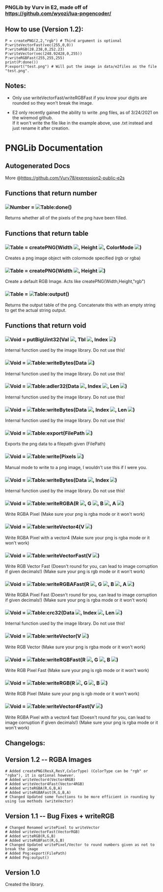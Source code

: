 ### PNGLib by Vurv in E2, made off of https://github.com/wyozi/lua-pngencoder/

## How to use (Version 1.2):
```golo
P = createPNG(2,2,"rgb") # Third argument is optional
P:writeVectorFast(vec(255,0,0))
P:writeRGB(28.238,0,252.23)
P:writeVector(vec(248.92428,0,255))
P:writeRGBFast(255,255,255)
print(P:done())
P:export("test.png") # Will put the image in data/e2files as the file "test.png".
```

## Notes:
* Only use writeVectorFast/writeRGBFast if you know your digits are rounded so they won't break the image.  

* E2 only recently gained the ability to write .png files, as of 3/24/2021 on the wiremod github.  
If it won't write the file like in the example above, use .txt instead and just rename it after creation.

# PNGLib Documentation
## Autogenerated Docs
More @https://github.com/Vurv78/expression2-public-e2s

## Functions that return **number**

### ![Number](https://raw.githubusercontent.com/wiki/wiremod/wire/Type-Number.png) = ![Table](https://raw.githubusercontent.com/wiki/wiremod/wire/Type-Table.png):done()
 Returns whether all of the pixels of the png have been filled.

## Functions that return **table**

### ![Table](https://raw.githubusercontent.com/wiki/wiremod/wire/Type-Table.png) = createPNG(Width ![](https://raw.githubusercontent.com/wiki/wiremod/wire/Type-Number.png), Height ![](https://raw.githubusercontent.com/wiki/wiremod/wire/Type-Number.png), ColorMode ![](https://raw.githubusercontent.com/wiki/wiremod/wire/Type-String.png))
 Creates a png image object with colormode specified (rgb or rgba)
### ![Table](https://raw.githubusercontent.com/wiki/wiremod/wire/Type-Table.png) = createPNG(Width ![](https://raw.githubusercontent.com/wiki/wiremod/wire/Type-Number.png), Height ![](https://raw.githubusercontent.com/wiki/wiremod/wire/Type-Number.png))
 Create a default RGB Image. Acts like createPNG(Width,Height,"rgb")
### ![Table](https://raw.githubusercontent.com/wiki/wiremod/wire/Type-Table.png) = ![Table](https://raw.githubusercontent.com/wiki/wiremod/wire/Type-Table.png):output()
 Returns the output table of the png. Concatenate this with an empty string to get the actual string output.

## Functions that return **void**

### ![Void](https://raw.githubusercontent.com/wiki/wiremod/wire/Type-Void.png) = putBigUint32(Val ![](https://raw.githubusercontent.com/wiki/wiremod/wire/Type-Number.png), Tbl ![](https://raw.githubusercontent.com/wiki/wiremod/wire/Type-Table.png), Index ![](https://raw.githubusercontent.com/wiki/wiremod/wire/Type-Number.png))
 Internal function used by the image library. Do not use this!
### ![Void](https://raw.githubusercontent.com/wiki/wiremod/wire/Type-Void.png) = ![Table](https://raw.githubusercontent.com/wiki/wiremod/wire/Type-Table.png):writeBytes(Data ![](https://raw.githubusercontent.com/wiki/wiremod/wire/Type-Table.png))
 Internal function used by the image library. Do not use this!
### ![Void](https://raw.githubusercontent.com/wiki/wiremod/wire/Type-Void.png) = ![Table](https://raw.githubusercontent.com/wiki/wiremod/wire/Type-Table.png):adler32(Data ![](https://raw.githubusercontent.com/wiki/wiremod/wire/Type-Table.png), Index ![](https://raw.githubusercontent.com/wiki/wiremod/wire/Type-Number.png), Len ![](https://raw.githubusercontent.com/wiki/wiremod/wire/Type-Number.png))
 Internal function used by the image library. Do not use this!
### ![Void](https://raw.githubusercontent.com/wiki/wiremod/wire/Type-Void.png) = ![Table](https://raw.githubusercontent.com/wiki/wiremod/wire/Type-Table.png):writeBytes(Data ![](https://raw.githubusercontent.com/wiki/wiremod/wire/Type-Table.png),  Index ![](https://raw.githubusercontent.com/wiki/wiremod/wire/Type-Number.png),  Len ![](https://raw.githubusercontent.com/wiki/wiremod/wire/Type-Number.png))
 Internal function used by the image library. Do not use this!
### ![Void](https://raw.githubusercontent.com/wiki/wiremod/wire/Type-Void.png) = ![Table](https://raw.githubusercontent.com/wiki/wiremod/wire/Type-Table.png):export(FilePath ![](https://raw.githubusercontent.com/wiki/wiremod/wire/Type-String.png))
 Exports the png data to a filepath given (FilePath)
### ![Void](https://raw.githubusercontent.com/wiki/wiremod/wire/Type-Void.png) = ![Table](https://raw.githubusercontent.com/wiki/wiremod/wire/Type-Table.png):write(Pixels ![](https://raw.githubusercontent.com/wiki/wiremod/wire/Type-Table.png))
 Manual mode to write to a png image, I wouldn't use this if I were you.
### ![Void](https://raw.githubusercontent.com/wiki/wiremod/wire/Type-Void.png) = ![Table](https://raw.githubusercontent.com/wiki/wiremod/wire/Type-Table.png):writeBytes(Data ![](https://raw.githubusercontent.com/wiki/wiremod/wire/Type-Table.png), Index ![](https://raw.githubusercontent.com/wiki/wiremod/wire/Type-Number.png))
 Internal function used by the image library. Do not use this!
### ![Void](https://raw.githubusercontent.com/wiki/wiremod/wire/Type-Void.png) = ![Table](https://raw.githubusercontent.com/wiki/wiremod/wire/Type-Table.png):writeRGBA(R ![](https://raw.githubusercontent.com/wiki/wiremod/wire/Type-Number.png), G ![](https://raw.githubusercontent.com/wiki/wiremod/wire/Type-Number.png), B ![](https://raw.githubusercontent.com/wiki/wiremod/wire/Type-Number.png), A ![](https://raw.githubusercontent.com/wiki/wiremod/wire/Type-Number.png))
 Write RGBA Pixel (Make sure your png is rgba mode or it won't work)
### ![Void](https://raw.githubusercontent.com/wiki/wiremod/wire/Type-Void.png) = ![Table](https://raw.githubusercontent.com/wiki/wiremod/wire/Type-Table.png):writeVector4(V ![](https://raw.githubusercontent.com/wiki/wiremod/wire/Type-Vector4.png))
 Write RGBA Pixel with a vector4 (Make sure your png is rgba mode or it won't work)
### ![Void](https://raw.githubusercontent.com/wiki/wiremod/wire/Type-Void.png) = ![Table](https://raw.githubusercontent.com/wiki/wiremod/wire/Type-Table.png):writeVectorFast(V ![](https://raw.githubusercontent.com/wiki/wiremod/wire/Type-Vector.png))
 Write RGB Vector Fast (Doesn't round for you, can lead to image corruption if given decimals!) (Make sure your png is rgb mode or it won't work)
### ![Void](https://raw.githubusercontent.com/wiki/wiremod/wire/Type-Void.png) = ![Table](https://raw.githubusercontent.com/wiki/wiremod/wire/Type-Table.png):writeRGBAFast(R ![](https://raw.githubusercontent.com/wiki/wiremod/wire/Type-Number.png), G ![](https://raw.githubusercontent.com/wiki/wiremod/wire/Type-Number.png), B ![](https://raw.githubusercontent.com/wiki/wiremod/wire/Type-Number.png), A ![](https://raw.githubusercontent.com/wiki/wiremod/wire/Type-Number.png))
 Write RGBA Pixel Fast (Doesn't round for you, can lead to image corruption if given decimals!) (Make sure your png is rgba mode or it won't work)
### ![Void](https://raw.githubusercontent.com/wiki/wiremod/wire/Type-Void.png) = ![Table](https://raw.githubusercontent.com/wiki/wiremod/wire/Type-Table.png):crc32(Data ![](https://raw.githubusercontent.com/wiki/wiremod/wire/Type-Table.png),  Index ![](https://raw.githubusercontent.com/wiki/wiremod/wire/Type-Number.png),  Len ![](https://raw.githubusercontent.com/wiki/wiremod/wire/Type-Number.png))
 Internal function used by the image library. Do not use this!
### ![Void](https://raw.githubusercontent.com/wiki/wiremod/wire/Type-Void.png) = ![Table](https://raw.githubusercontent.com/wiki/wiremod/wire/Type-Table.png):writeVector(V ![](https://raw.githubusercontent.com/wiki/wiremod/wire/Type-Vector.png))
 Write RGB Vector (Make sure your png is rgba mode or it won't work)
### ![Void](https://raw.githubusercontent.com/wiki/wiremod/wire/Type-Void.png) = ![Table](https://raw.githubusercontent.com/wiki/wiremod/wire/Type-Table.png):writeRGBFast(R ![](https://raw.githubusercontent.com/wiki/wiremod/wire/Type-Number.png), G ![](https://raw.githubusercontent.com/wiki/wiremod/wire/Type-Number.png), B ![](https://raw.githubusercontent.com/wiki/wiremod/wire/Type-Number.png))
 Write RGB Pixel Fast (Make sure your png is rgb mode or it won't work)
### ![Void](https://raw.githubusercontent.com/wiki/wiremod/wire/Type-Void.png) = ![Table](https://raw.githubusercontent.com/wiki/wiremod/wire/Type-Table.png):writeRGB(R ![](https://raw.githubusercontent.com/wiki/wiremod/wire/Type-Number.png), G ![](https://raw.githubusercontent.com/wiki/wiremod/wire/Type-Number.png), B ![](https://raw.githubusercontent.com/wiki/wiremod/wire/Type-Number.png))
 Write RGB Pixel (Make sure your png is rgb mode or it won't work)
### ![Void](https://raw.githubusercontent.com/wiki/wiremod/wire/Type-Void.png) = ![Table](https://raw.githubusercontent.com/wiki/wiremod/wire/Type-Table.png):writeVector4Fast(V ![](https://raw.githubusercontent.com/wiki/wiremod/wire/Type-Vector4.png))
 Write RGBA Pixel with a vector4 fast (Doesn't round for you, can lead to image corruption if given decimals!) (Make sure your png is rgba mode or it won't work)


## Changelogs:

## Version 1.2 -- RGBA Images
```golo
# Added createPNG(ResX,ResY,ColorType) (ColorType can be "rgb" or "rgba"), it is optional however.
# Added writeVector4(Vector4RGB)
# Added writeVector4Fast(Vector4RGB)
# Added writeRGBA(R,G,B,A)
# Added writeRGBAFast(R,G,B,A)
# Changed Updated some functions to be more efficient in rounding by using lua methods (writeVector)
```

## Version 1.1 -- Bug Fixes + writeRGB
```golo
# Changed Renamed writePixel to writeVector
# Added writeVectorFast(VectorRGB)
# Added writeRGB(R,G,B)
# Added writeRGBFast(R,G,B)
# Changed Updated writePixel/Vector to round numbers given as not to break the image
# Added Png:export(FilePath)
# Added Png:output()
```

## Version 1.0
Created the library.
